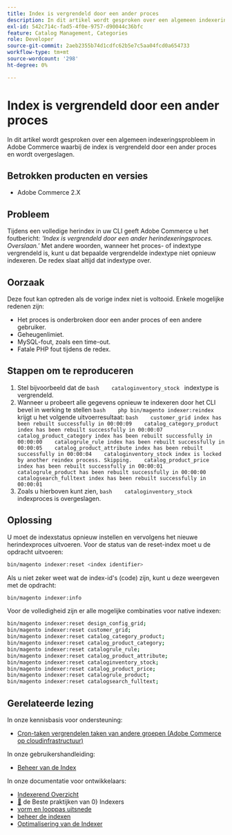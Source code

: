```yaml
---
title: Index is vergrendeld door een ander proces
description: In dit artikel wordt gesproken over een algemeen indexeringsprobleem in Adobe Commerce waarbij de index is vergrendeld door een ander proces en wordt overgeslagen.
exl-id: 542c714c-fad5-4f0e-9757-d90044c36bfc
feature: Catalog Management, Categories
role: Developer
source-git-commit: 2aeb2355b74d1cdfc62b5e7c5aa04fcd0a654733
workflow-type: tm+mt
source-wordcount: '298'
ht-degree: 0%

---
```


# Index is vergrendeld door een ander proces

In dit artikel wordt gesproken over een algemeen indexeringsprobleem in Adobe Commerce waarbij de index is vergrendeld door een ander proces en wordt overgeslagen.

## Betrokken producten en versies

* Adobe Commerce 2.X

## Probleem

Tijdens een volledige herindex in uw CLI geeft Adobe Commerce u het foutbericht: *&#39;Index is vergrendeld door een ander herindexeringsproces. Overslaan.&#39;* Met andere woorden, wanneer het proces- of indextype vergrendeld is, kunt u dat bepaalde vergrendelde indextype niet opnieuw indexeren. De redex slaat altijd dat indextype over.

## Oorzaak

Deze fout kan optreden als de vorige index niet is voltooid. Enkele mogelijke redenen zijn:

* Het proces is onderbroken door een ander proces of een andere gebruiker.
* Geheugenlimiet.
* MySQL-fout, zoals een time-out.
* Fatale PHP fout tijdens de redex.

## Stappen om te reproduceren

1. Stel bijvoorbeeld dat de    ```bash    cataloginventory_stock ```    indextype is vergrendeld.
1. Wanneer u probeert alle gegevens opnieuw te indexeren door het CLI bevel in werking te stellen    ```bash    php bin/magento indexer:reindex    ``` krijgt u het volgende uitvoerresultaat:    ```bash    customer_grid index has been rebuilt successfully in 00:00:09    catalog_category_product index has been rebuilt successfully in 00:00:07    catalog_product_category index has been rebuilt successfully in 00:00:00    catalogrule_rule index has been rebuilt successfully in 00:00:05    catalog_product_attribute index has been rebuilt successfully in 00:00:04    cataloginventory_stock index is locked by another reindex process. Skipping.    catalog_product_price index has been rebuilt successfully in 00:00:01    catalogrule_product has been rebuilt successfully in 00:00:00    catalogsearch_fulltext index has been rebuilt successfully in 00:00:01    ```
1. Zoals u hierboven kunt zien,    ```bash    cataloginventory_stock```    indexproces is overgeslagen.


## Oplossing

U moet de indexstatus opnieuw instellen en vervolgens het nieuwe herindexproces uitvoeren. Voor de status van de reset-index moet u de opdracht uitvoeren:

```bash
bin/magento indexer:reset <index identifier>
```

Als u niet zeker weet wat de index-id&#39;s (code) zijn, kunt u deze weergeven met de opdracht:

```bash
bin/magento indexer:info
```

Voor de volledigheid zijn er alle mogelijke combinaties voor native indexen:

```bash
bin/magento indexer:reset design_config_grid;
bin/magento indexer:reset customer_grid;
bin/magento indexer:reset catalog_category_product;
bin/magento indexer:reset catalog_product_category;
bin/magento indexer:reset catalogrule_rule;
bin/magento indexer:reset catalog_product_attribute;
bin/magento indexer:reset cataloginventory_stock;
bin/magento indexer:reset catalog_product_price;
bin/magento indexer:reset catalogrule_product;
bin/magento indexer:reset catalogsearch_fulltext;
```


## Gerelateerde lezing

In onze kennisbasis voor ondersteuning:

* [Cron-taken vergrendelen taken van andere groepen (Adobe Commerce op cloudinfrastructuur)](/help/troubleshooting/miscellaneous/cron-tasks-lock-tasks-from-other-groups.md)

In onze gebruikershandleiding:

* [ Beheer van de Index ](https://experienceleague.adobe.com/nl/docs/commerce-admin/systems/tools/index-management?itm_source=merchdocs&amp;itm_medium=search_page&amp;itm_campaign=federated_search&amp;itm_term=reindexing)

In onze documentatie voor ontwikkelaars:

* [ Indexerend Overzicht ](https://developer.adobe.com/commerce/php/development/components/indexing/)
* [&#128279;](https://experienceleague.adobe.com/nl/docs/commerce-operations/performance-best-practices/configuration) de Beste praktijken van 0&rbrace; Indexers
* [ vorm en looppas uitsnede ](https://experienceleague.adobe.com/nl/docs/commerce-operations/configuration-guide/cli/configure-cron-jobs)
* [ beheer de indexen ](https://experienceleague.adobe.com/nl/docs/commerce-operations/configuration-guide/cli/manage-indexers)
* [ Optimalisering van de Indexer ](https://developer.adobe.com/commerce/php/development/components/indexing/optimization/)

